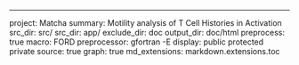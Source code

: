 ---
project: Matcha 
summary: Motility analysis of T Cell Histories in Activation
src_dir: src/
src_dir: app/
exclude_dir: doc
output_dir: doc/html
preprocess: true
macro: FORD
preprocessor: gfortran -E
display: public
         protected
         private
source: true
graph: true
md_extensions: markdown.extensions.toc
